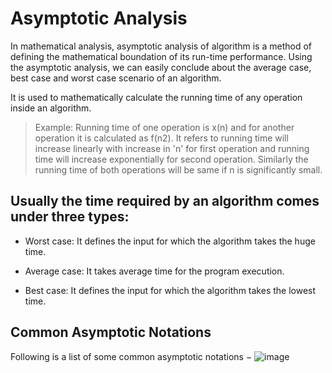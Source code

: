 # Asymptotic Analysis
In mathematical analysis, asymptotic analysis of algorithm is a method of defining the mathematical boundation of its run-time performance. Using the asymptotic analysis, we can easily conclude about the average case, best case and worst case scenario of an algorithm.

It is used to mathematically calculate the running time of any operation inside an algorithm.

> Example: Running time of one operation is x(n) and for another operation it is calculated as f(n2). It refers to running time will increase linearly with increase in 'n' for first operation and running time will increase exponentially for second operation. Similarly the running time of both operations will be same if n is significantly small.

## Usually the time required by an algorithm comes under three types:

- Worst case: It defines the input for which the algorithm takes the huge time.

- Average case: It takes average time for the program execution.

- Best case: It defines the input for which the algorithm takes the lowest time.

## Common Asymptotic Notations
Following is a list of some common asymptotic notations −
![image](https://user-images.githubusercontent.com/47218880/52650990-fc170680-2eb0-11e9-8455-92465c795e32.png)

